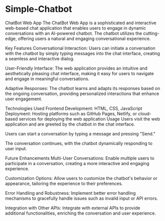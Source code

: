 # Simple-Chatbot

ChatBot Web App The ChatBot Web App is a sophisticated and interactive web-based chat application that enables users to engage in dynamic conversations with an AI-powered chatbot. The chatbot utilizes the cutting-edge, offering users a natural and engaging conversational experience.

Key Features Conversational Interaction: Users can initiate a conversation with the chatbot by simply typing messages into the chat interface, creating a seamless and interactive dialog.

User-Friendly Interface: The web application provides an intuitive and aesthetically pleasing chat interface, making it easy for users to navigate and engage in meaningful conversations.

Adaptive Responses: The chatbot learns and adapts its responses based on the ongoing conversation, providing personalized interactions that enhance user engagement.

Technologies Used Frontend Development: HTML, CSS, JavaScript Deployment: Hosting platforms such as GitHub Pages, Netlify, or cloud-based services for deploying the web application Usage Users visit the web application and are greeted by the chatbot in the chat interface.

Users can start a conversation by typing a message and pressing "Send."

The conversation continues, with the chatbot dynamically responding to user input.

Future Enhancements Multi-User Conversations: Enable multiple users to participate in a conversation, creating a more interactive and engaging experience.

Customization Options: Allow users to customize the chatbot's behavior or appearance, tailoring the experience to their preferences.

Error Handling and Robustness: Implement better error handling mechanisms to gracefully handle issues such as invalid input or API errors.

Integration with Other APIs: Integrate with external APIs to provide additional functionalities, enriching the conversation and user experience.
